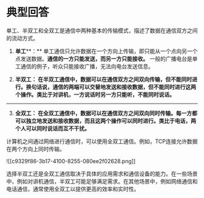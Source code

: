 # 典型回答


单工、半双工和全双工是通信中两种基本的传输模式，描述了数据在通信双方之间的流动方式。



1. **单工****：** 单工通信只允许数据在一个方向上传输，即只能从一个点向另一个点发送数据。**通信的一方只能发送，而另一方只能接收。** 一般的广播电台是单工通信的例子，听众只能接收广播，无法向电台发送信息。



2. **半双工： 在半双工通信中，数据可以在通信双方之间双向传输，但不能同时进行。换句话说，通信的两端可以交替地发送和接收数据，但不能同时进行这两个操作。类比于对讲机，一方说话时另一方只能听，不能同时说话。**

****

3. **全双工： 在全双工通信中，数据可以在通信双方之间双向同时传输。每一方都可以独立地发送和接收数据，而且这两个操作可以同时进行。类比于电话，两个人可以同时说话而互不干扰。**



计算机之间通过网络进行通信时，可以使用全双工通信。例如，TCP连接允许数据在两个方向上同时传输。



![[c9329f86-3b17-4100-8255-080ee2f02628.png]]



选择半双工还是全双工通信取决于具体的应用需求和通信设备的能力。在一些场景中，例如对讲机通信，半双工可能足够满足需求。在其他场景中，例如网络通信和电话通信，通常使用全双工以提供更高的效率和实时性。

